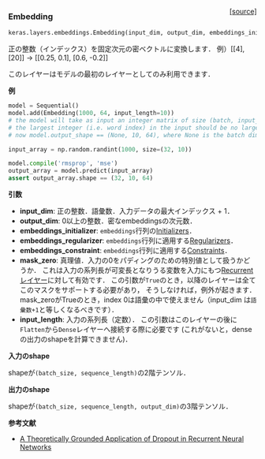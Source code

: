 <span style="float:right;">[[source]](https://github.com/fchollet/keras/blob/master/keras/layers/embeddings.py#L11)</span>
### Embedding

```python
keras.layers.embeddings.Embedding(input_dim, output_dim, embeddings_initializer='uniform', embeddings_regularizer=None, activity_regularizer=None, embeddings_constraint=None, mask_zero=False, input_length=None)
```

正の整数（インデックス）を固定次元の密ベクトルに変換します．
例）[[4], [20]] -> [[0.25, 0.1], [0.6, -0.2]]

このレイヤーはモデルの最初のレイヤーとしてのみ利用できます．

__例__

```python
model = Sequential()
model.add(Embedding(1000, 64, input_length=10))
# the model will take as input an integer matrix of size (batch, input_length).
# the largest integer (i.e. word index) in the input should be no larger than 999 (vocabulary size).
# now model.output_shape == (None, 10, 64), where None is the batch dimension.

input_array = np.random.randint(1000, size=(32, 10))

model.compile('rmsprop', 'mse')
output_array = model.predict(input_array)
assert output_array.shape == (32, 10, 64)
```

__引数__

  - __input_dim__: 正の整数．語彙数．入力データの最大インデックス + 1．
  - __output_dim__: 0以上の整数．密なembeddingsの次元数．
  - __embeddings_initializer__: `embeddings`行列の[Initializers](../initializers.md)．
  - __embeddings_regularizer__: `embeddings`行列に適用する[Regularizers](../regularizers.md)．
  - __embeddings_constraint__: `embeddings`行列に適用する[Constraints](../constraints.md)．
  - __mask_zero__: 真理値．入力の0をパディングのための特別値として扱うかどうか．
    これは入力の系列長が可変長となりうる変数を入力にもつ[Recurrentレイヤー](recurrent.md)に対して有効です．
    この引数が`True`のとき，以降のレイヤーは全てこのマスクをサポートする必要があり，
    そうしなければ，例外が起きます．
    mask_zeroがTrueのとき，index 0は語彙の中で使えません（input_dim は`語彙数+1`と等しくなるべきです）．
  - __input_length__: 入力の系列長（定数）．
    この引数はこのレイヤーの後に`Flatten`から`Dense`レイヤーへ接続する際に必要です (これがないと，denseの出力のshapeを計算できません)．

__入力のshape__

shapeが`(batch_size, sequence_length)`の2階テンソル．

__出力のshape__

shapeが`(batch_size, sequence_length, output_dim)`の3階テンソル．

__参考文献__

- [A Theoretically Grounded Application of Dropout in Recurrent Neural Networks](http://arxiv.org/abs/1512.05287)
